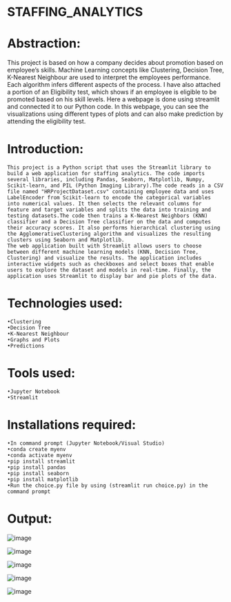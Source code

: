 # STAFFING_ANALYTICS

# Abstraction:
 This project is based on how a company decides about promotion based on employee’s skills. Machine Learning concepts like Clustering, Decision Tree, K-Nearest Neighbour are used to interpret the employees performance. Each algorithm infers different aspects of the process. I have also attached a portion of an Eligibility test, which shows if an employee is eligible to be promoted based on his skill levels.
 Here a webpage is done using streamlit and connected it to our Python code. In this webpage, you can see the visualizations using different types of plots and can also make prediction by attending the eligibility test. 
 
# Introduction:
	This project is a Python script that uses the Streamlit library to build a web application for staffing analytics. The code imports several libraries, including Pandas, Seaborn, Matplotlib, Numpy, Scikit-learn, and PIL (Python Imaging Library).The code reads in a CSV file named "HRProjectDataset.csv" containing employee data and uses LabelEncoder from Scikit-learn to encode the categorical variables into numerical values. It then selects the relevant columns for feature and target variables and splits the data into training and testing datasets.The code then trains a K-Nearest Neighbors (KNN) classifier and a Decision Tree classifier on the data and computes their accuracy scores. It also performs hierarchical clustering using the AgglomerativeClustering algorithm and visualizes the resulting clusters using Seaborn and Matplotlib.
	The web application built with Streamlit allows users to choose between different machine learning models (KNN, Decision Tree, Clustering) and visualize the results. The application includes interactive widgets such as checkboxes and select boxes that enable users to explore the dataset and models in real-time. Finally, the application uses Streamlit to display bar and pie plots of the data.

# Technologies used:
	•Clustering
	•Decision Tree
	•K-Nearest Neighbour
	•Graphs and Plots 
	•Predictions

# Tools used:
	•Jupyter Notebook
	•Streamlit

# Installations required:
	•In command prompt (Jupyter Notebook/Visual Studio)
	•conda create myenv
	•conda activate myenv 
	•pip install streamlit
	•pip install pandas
	•pip install seaborn
	•pip install matplotlib
	•Run the choice.py file by using (streamlit run choice.py) in the command prompt
  
# Output:

![image](https://user-images.githubusercontent.com/117114012/215810202-cd6e9e8c-c133-4d63-a8fe-249fcf1e64c3.png)

![image](https://user-images.githubusercontent.com/117114012/215810005-da6bc6ca-5a3d-4f43-b056-ce9d7c3ff227.png)

![image](https://user-images.githubusercontent.com/117114012/215809095-66119ae4-bbb8-476d-a29c-5712fd23ee07.png)

![image](https://user-images.githubusercontent.com/117114012/215809172-7050c5d4-5e5f-44fe-9832-c09eeba708c1.png)

![image](https://user-images.githubusercontent.com/117114012/215809214-f6520f7f-9191-4ed2-88fa-c8d487120bde.png)


